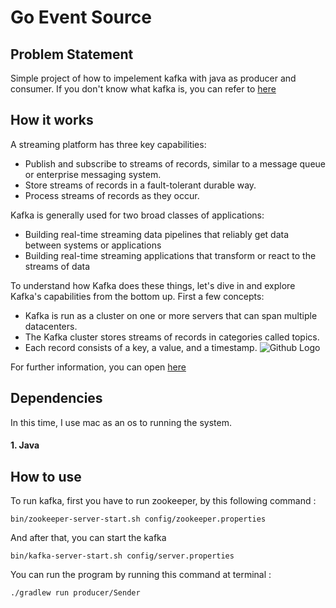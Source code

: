 # Go Event Source

## Problem Statement
Simple project of how to impelement kafka with java as producer and consumer. If you don't know what kafka is, you can refer to [here](https://kafka.apache.org/quickstart)

## How it works
A streaming platform has three key capabilities:

- Publish and subscribe to streams of records, similar to a message queue or enterprise messaging system.
- Store streams of records in a fault-tolerant durable way.
- Process streams of records as they occur.

Kafka is generally used for two broad classes of applications:

- Building real-time streaming data pipelines that reliably get data between systems or applications
- Building real-time streaming applications that transform or react to the streams of data

To understand how Kafka does these things, let's dive in and explore Kafka's capabilities from the bottom up.
First a few concepts:

- Kafka is run as a cluster on one or more servers that can span multiple datacenters.
- The Kafka cluster stores streams of records in categories called topics.
- Each record consists of a key, a value, and a timestamp.
![Github Logo](https://kafka.apache.org/23/images/kafka-apis.png)

For further information, you can open [here](https://kafka.apache.org/intro)

## Dependencies
In this time, I use mac as an os to running the system.

#### 1. Java

## How to use
To run kafka, first you have to run zookeeper, by this following command :
```$xslt
bin/zookeeper-server-start.sh config/zookeeper.properties
```
And after that, you can start the kafka
```$xslt
bin/kafka-server-start.sh config/server.properties
```

You can run the program by running this command at terminal :
```
./gradlew run producer/Sender
```
